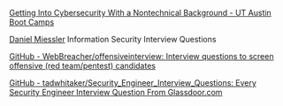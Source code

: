 
[Getting Into Cybersecurity With a Nontechnical Background - UT Austin Boot Camps](https://techbootcamps.utexas.edu/blog/cybersecurity-with-non-technical-background)

[Daniel Miessler](https://danielmiessler.com/study/infosec_interview_questions/)
Information Security Interview Questions

[GitHub - WebBreacher/offensiveinterview: Interview questions to screen offensive (red team/pentest) candidates](https://github.com/WebBreacher/offensiveinterview)

[GitHub - tadwhitaker/Security_Engineer_Interview_Questions: Every Security Engineer Interview Question From Glassdoor.com](https://github.com/tadwhitaker/Security_Engineer_Interview_Questions)

